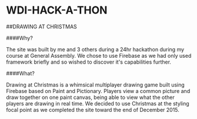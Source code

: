 # WDI-HACK-A-THON


##DRAWING AT CHRISTMAS


####Why?

The site was built by me and 3 others during a 24hr hackathon during my course at General Assembly. We chose to use Firebase as we had only used framework briefly and so wished to discover it's capabilities further. 


####What?

Drawing at Christmas is a whimsical multiplayer drawing game built using Firebase based on Paint and Pictionary.
Players view a common picture and draw together on one paint canvas, being able to view what the other players are drawing in real time. 
We decided to use Christmas at the styling focal point as we completed the site toward the end of December 2015.
